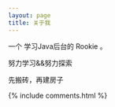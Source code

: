 ```yaml
---
layout: page
title: 关于我 
---
```


一个 学习Java后台的 Rookie 。
<p>
努力学习&&努力探索
<p>
先搬砖，再建房子
















<p> 



<p> 


{% include comments.html %}

